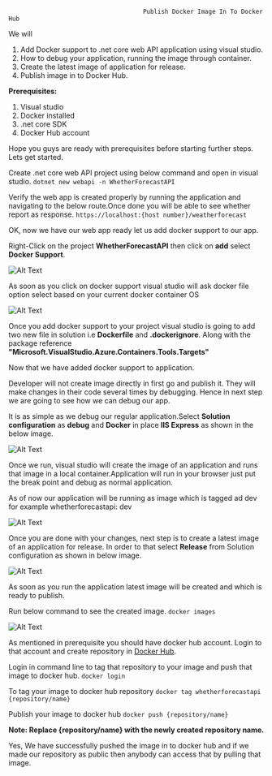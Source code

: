                                          Publish Docker Image In To Docker Hub
                                         
We will

1. Add Docker support to .net core web API application using visual 
   studio. 
2. How to debug your application, running the image through container.
3. Create the latest image of application for release.
4. Publish image in to Docker Hub.

**Prerequisites:**

1. Visual studio
2. Docker installed
3. .net core SDK
4. Docker Hub account

Hope you guys are ready with prerequisites before starting further steps. Lets get started.

Create .net core web API project using below command and open in visual studio.
``` dotnet new webapi -n WhetherForecastAPI ``` 

Verify the web app is created properly by running the application and navigating to the below route.Once done you will be able to see whether report as response.
``` https://localhost:{host number}/weatherforecast ```

OK, now we have our web app ready let us add docker support to our app.

Right-Click on the project **WhetherForecastAPI** then click on **add** select **Docker Support**.

![Alt Text](https://dev-to-uploads.s3.amazonaws.com/i/8w9xr26mrm6hkdtl86d3.PNG)

As soon as you click on docker support visual studio will ask docker file option select based on your current docker container OS 

![Alt Text](https://dev-to-uploads.s3.amazonaws.com/i/d4vb16v6w80bff00u9pq.PNG)

Once you add docker support to your project visual studio is going to add two new file in solution i.e **Dockerfile** and **.dockerignore**.
Along with the package reference **"Microsoft.VisualStudio.Azure.Containers.Tools.Targets"**

Now that we have added docker support to application.

Developer will not create image directly in first go and publish it.
They will make changes in their code several times by debugging. Hence in next step we are going to see how we can debug our app.

It is as simple as we debug our regular application.Select **Solution configuration** as **debug** and **Docker** in place **IIS Express** as shown in the below image.

![Alt Text](https://dev-to-uploads.s3.amazonaws.com/i/b8aweyzt2dz4uh8gj5rl.PNG)

Once we run, visual studio will create the image of an application and runs that image in a local container.Application will run in your browser just put the break point and debug as normal application.

As of now our application will be running as image which is tagged ad 
dev for example whetherforecastapi: dev

![Alt Text](https://dev-to-uploads.s3.amazonaws.com/i/c6qy5m1q9rtab6t0nqkd.PNG)

Once you are done with your changes, next step is to create a latest image of an application for release. In order to that select **Release** from Solution configuration as shown in below image.

![Alt Text](https://dev-to-uploads.s3.amazonaws.com/i/y50eemy3ncfyun2liup1.PNG)

As soon as you run the application latest image will be created and which is ready to publish.

Run below command to see the created image.
``` docker images ``` 

![Alt Text](https://dev-to-uploads.s3.amazonaws.com/i/843mssbxwrcc3evmea8g.PNG)

As mentioned in prerequisite you should have docker hub account. Login to that account and create repository in [Docker Hub](https://hub.docker.com).

Login in command line to tag that repository to your image and push that image to docker hub.
``` docker login ```

To tag your image to docker hub repository
``` docker tag whetherforecastapi {repository/name} ```

Publish your image to docker hub
``` docker push {repository/name} ```

**Note: Replace {repository/name} with the newly created repository name.**

Yes, We have successfully pushed the image in to docker hub and if we made our repository as public then anybody can access that by pulling that image.
